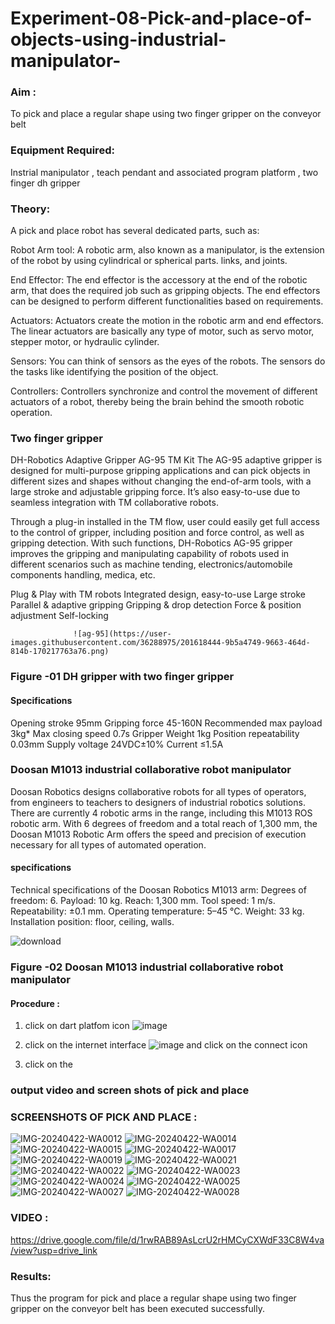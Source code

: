 # Experiment-08-Pick-and-place-of-objects-using-industrial-manipulator-

### Aim :
To pick and place a regular shape using two finger gripper on the conveyor belt 
### Equipment Required: 
Instrial manipulator , teach pendant and associated program platform , two finger dh gripper 
      
### Theory: 

A pick and place robot has several dedicated parts, such as:

Robot Arm tool: A robotic arm, also known as a manipulator, is the extension of the robot by using cylindrical or spherical parts. links, and joints.

End Effector: The end effector is the accessory at the end of the robotic arm, that does the required job such as gripping objects. The end effectors can be designed to perform different functionalities based on requirements.

Actuators: Actuators create the motion in the robotic arm and end effectors. The linear actuators are basically any type of motor, such as servo motor, stepper motor, or hydraulic cylinder.

Sensors: You can think of sensors as the eyes of the robots. The sensors do the tasks like identifying the position of the object.

Controllers: Controllers synchronize and control the movement of different actuators of a robot, thereby being the brain behind the smooth robotic operation.


### Two finger gripper 

DH-Robotics
Adaptive Gripper AG-95 TM Kit
The AG-95 adaptive gripper is designed for multi-purpose gripping applications and can pick objects in different sizes and shapes without changing the end-of-arm tools, with a large stroke and adjustable gripping force. It’s also easy-to-use due to seamless integration with TM collaborative robots.

Through a plug-in installed in the TM flow, user could easily get full access to the control of gripper, including position and force control, as well as gripping detection. With such functions, DH-Robotics AG-95 gripper improves the gripping and manipulating capability of robots used in different scenarios such as machine tending, electronics/automobile components handling, medica, etc.

Plug & Play with TM robots
Integrated design, easy-to-use
Large stroke
Parallel & adaptive gripping
Gripping & drop detection
Force & position adjustment
Self-locking

                  ![ag-95](https://user-images.githubusercontent.com/36288975/201618444-9b5a4749-9663-464d-814b-170217763a76.png)
### Figure -01 DH gripper with two finger gripper 

#### Specifications

Opening stroke	95mm
Gripping force 	45-160N
Recommended max payload	3kg*
Max closing speed	0.7s
Gripper Weight	1kg
Position repeatability	0.03mm
Supply voltage	24VDC±10%
Current	≤1.5A



### Doosan M1013 industrial collaborative robot manipulator 
Doosan Robotics designs collaborative robots for all types of operators, from engineers to teachers to designers of industrial robotics solutions. There are currently 4 robotic arms in the range, including this M1013 ROS robotic arm. With 6 degrees of freedom and a total reach of 1,300 mm, the Doosan M1013 Robotic Arm offers the speed and precision of execution necessary for all types of automated operation.

#### specifications 
Technical specifications of the Doosan Robotics M1013 arm:
Degrees of freedom: 6.
Payload: 10 kg.
Reach: 1,300 mm.
Tool speed: 1 m/s.
Repeatability: ±0.1 mm.
Operating temperature: 5–45 °C.
Weight: 33 kg.
Installation position: floor, ceiling, walls.



![download](https://user-images.githubusercontent.com/36288975/201624230-89cc83ff-cecd-49ea-84c6-c67066e9d157.jpg)

### Figure -02 Doosan M1013 industrial collaborative robot manipulator 

#### Procedure : 

1. click on dart platfom icon ![image](https://user-images.githubusercontent.com/36288975/201621038-f1248586-5c20-40fd-8a74-68c7d8b44939.png)
2. click on the internet interface 
![image](https://user-images.githubusercontent.com/36288975/201621235-3b8b46a9-3c19-4207-9ea2-6a7954eb6135.png)
and click on the connect icon 

3. click on the 


















### output video and screen shots of pick and place 

### SCREENSHOTS OF PICK AND PLACE :
![IMG-20240422-WA0012](https://github.com/EzhilsreeJ/Experiment-08-Pick-and-place-of-objects-using-industrial-manipulator-/assets/144870412/099dc8d7-6094-4c7d-9211-203b9e80eb2b)
![IMG-20240422-WA0014](https://github.com/EzhilsreeJ/Experiment-08-Pick-and-place-of-objects-using-industrial-manipulator-/assets/144870412/405d5405-7369-4937-821d-d71720856fcc)
![IMG-20240422-WA0015](https://github.com/EzhilsreeJ/Experiment-08-Pick-and-place-of-objects-using-industrial-manipulator-/assets/144870412/1757a913-6575-48c4-a39f-44412873eac3)
![IMG-20240422-WA0017](https://github.com/EzhilsreeJ/Experiment-08-Pick-and-place-of-objects-using-industrial-manipulator-/assets/144870412/22ce36a4-58b9-48b3-bdca-7b3da674f22e)
![IMG-20240422-WA0019](https://github.com/EzhilsreeJ/Experiment-08-Pick-and-place-of-objects-using-industrial-manipulator-/assets/144870412/cbb2a2c2-4dde-47d7-bfa2-8aaf2574ffa2)
![IMG-20240422-WA0021](https://github.com/EzhilsreeJ/Experiment-08-Pick-and-place-of-objects-using-industrial-manipulator-/assets/144870412/c9ee6c17-0630-48e5-947c-a34555b92e71)
![IMG-20240422-WA0022](https://github.com/EzhilsreeJ/Experiment-08-Pick-and-place-of-objects-using-industrial-manipulator-/assets/144870412/f22cb375-5689-4c52-951c-bf4938911b21)
![IMG-20240422-WA0023](https://github.com/EzhilsreeJ/Experiment-08-Pick-and-place-of-objects-using-industrial-manipulator-/assets/144870412/7a169acb-060d-424b-8ad8-af72dc3bdd2c)
![IMG-20240422-WA0024](https://github.com/EzhilsreeJ/Experiment-08-Pick-and-place-of-objects-using-industrial-manipulator-/assets/144870412/344e5552-182f-41a9-9488-0796f1fee7cf)
![IMG-20240422-WA0025](https://github.com/EzhilsreeJ/Experiment-08-Pick-and-place-of-objects-using-industrial-manipulator-/assets/144870412/f6a73ea9-5fe0-4bc6-ae23-bac764a9662f)
![IMG-20240422-WA0027](https://github.com/EzhilsreeJ/Experiment-08-Pick-and-place-of-objects-using-industrial-manipulator-/assets/144870412/69cef893-19c8-458b-9063-bd90528af373)
![IMG-20240422-WA0028](https://github.com/EzhilsreeJ/Experiment-08-Pick-and-place-of-objects-using-industrial-manipulator-/assets/144870412/ecdaab69-c61c-41c5-9f4d-bd7389ecc300)

### VIDEO :

https://drive.google.com/file/d/1rwRAB89AsLcrU2rHMCyCXWdF33C8W4va/view?usp=drive_link


### Results: 
Thus the program for  pick and place a regular shape using two finger gripper on the conveyor belt has been executed successfully.





